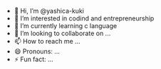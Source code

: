 - 👋 Hi, I’m @yashica-kuki
- 👀 I’m interested in codind and entrepreneurship
- 🌱 I’m currently learning c language
- 💞️ I’m looking to collaborate on ...
- 📫 How to reach me ...
- 😄 Pronouns: ...
- ⚡ Fun fact: ...

<!---
yashica-kuki/yashica-kuki is a ✨ special ✨ repository because its `README.md` (this file) appears on your GitHub profile.
You can click the Preview link to take a look at your changes.
--->
